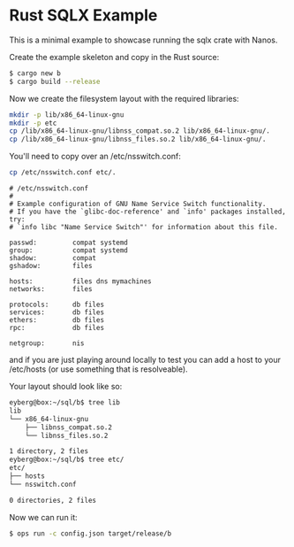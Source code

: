 Rust SQLX Example
====================

This is a minimal example to showcase running the sqlx crate with Nanos.

Create the example skeleton and copy in the Rust source:

```sh
$ cargo new b
$ cargo build --release
```

Now we create the filesystem layout with the required libraries:

```sh
mkdir -p lib/x86_64-linux-gnu
mkdir -p etc
cp /lib/x86_64-linux-gnu/libnss_compat.so.2 lib/x86_64-linux-gnu/.
cp /lib/x86_64-linux-gnu/libnss_files.so.2 lib/x86_64-linux-gnu/.
```

You'll need to copy over an /etc/nsswitch.conf:

```sh
cp /etc/nsswitch.conf etc/.
```

```
# /etc/nsswitch.conf
#
# Example configuration of GNU Name Service Switch functionality.
# If you have the `glibc-doc-reference' and `info' packages installed,
try:
# `info libc "Name Service Switch"' for information about this file.

passwd:         compat systemd
group:          compat systemd
shadow:         compat
gshadow:        files

hosts:          files dns mymachines
networks:       files

protocols:      db files
services:       db files
ethers:         db files
rpc:            db files

netgroup:       nis
```

and if you are just playing around locally to test you can add a host to
your /etc/hosts (or use something that is resolveable).

Your layout should look like so:

```sh
eyberg@box:~/sql/b$ tree lib
lib
└── x86_64-linux-gnu
    ├── libnss_compat.so.2
    └── libnss_files.so.2

1 directory, 2 files
eyberg@box:~/sql/b$ tree etc/
etc/
├── hosts
└── nsswitch.conf

0 directories, 2 files
```

Now we can run it:

```sh
$ ops run -c config.json target/release/b
```
